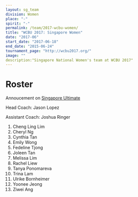 ```yaml
---
layout: sg_team
division: Women
place: "-"
spirit: "-"
permalink: /team/2017-wcbu-women/
title: "WCBU 2017: Singapore Women"
date: "2017-06"
start_date: "2017-06-18"
end_date: "2015-06-24"
tournament_page: "http://wcbu2017.org/"
image: ""
description:"Singapore National Women's team at WCBU 2017"
---
```


# Roster

Annoucement on [Singapore Ultimate](http://singaporeultimate.com/p/team-singapore-wcbu-2017-roster-announcement)

Head Coach: Jason Lopez

Assistant Coach: Joshua Ringer

1. Cheng Ling Lim
2. Cheryl Ng
3. Cynthia Tan
4. Emily Wong
5. Fedeline Tjong
6. Joleen Tan
7. Melissa Lim
8. Rachel Liew
9. Tanya Ponomareva
10. Trina Lam
11. Ulrike Bornheimer
12. Yoonee Jeong
13. Ziwei Ang
